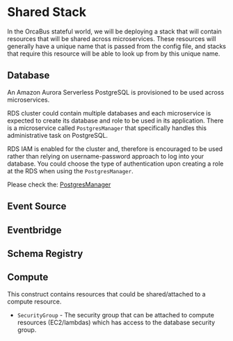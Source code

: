 # Shared Stack

In the OrcaBus stateful world, we will be deploying a stack that will contain resources that will be shared across
microservices. These resources will generally have a unique name that is passed from the config file, and stacks that
require this resource will be able to look up from by this unique name.


## Database

An Amazon Aurora Serverless PostgreSQL is provisioned to be used across microservices.

RDS cluster could contain multiple databases and each microservice is expected to create its database and
role to be used in its application. There is a microservice called  `PostgresManager` that specifically handles this administrative
task on PostgreSQL.

RDS IAM is enabled for the cluster and, therefore is encouraged to be used rather than relying on username-password approach to log into your database. You could choose the type of authentication upon creating a role at the RDS when using the `PostgresManager`.

Please check the: [PostgresManager](../../../stateless/postgres_manager/README.md)

## Event Source

## Eventbridge

## Schema Registry

## Compute

This construct contains resources that could be shared/attached to a compute resource.

- `SecurityGroup` - The security group that can be attached to compute resources (EC2/lambdas) which has access to the
  database security group.

